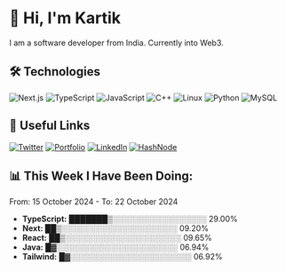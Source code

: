 # 👋 Hi, I'm Kartik

I am a software developer from India. Currently into Web3.

## 🛠 Technologies

![Next.js](https://img.shields.io/badge/next.js-green?logo=vuedotjs&logoColor=white&style=for-the-badge)
![TypeScript](https://img.shields.io/badge/typescript-blue?logo=typescript&logoColor=white&style=for-the-badge)
![JavaScript](https://img.shields.io/badge/javascript-yellow?logo=javascript&logoColor=white&style=for-the-badge)
![C++](https://img.shields.io/badge/c++-blue?logo=cplusplus&logoColor=white&style=for-the-badge)
![Linux](https://img.shields.io/badge/linux-black?logo=linux&logoColor=white&style=for-the-badge)
![Python](https://img.shields.io/badge/python-blue?logo=python&logoColor=white&style=for-the-badge)
![MySQL](https://img.shields.io/badge/mysql-blue?logo=mysql&logoColor=white&style=for-the-badge)


## 🔗 Useful Links
[![Twitter](https://img.shields.io/badge/Twitter-blue?logo=twitter&logoColor=white&style=for-the-badge)](your-twitter-link)
[![Portfolio](https://img.shields.io/badge/Portfolio-black?logo=portfolio&logoColor=white&style=for-the-badge)](your-portfolio-link)
[![LinkedIn](https://img.shields.io/badge/LinkedIn-blue?logo=linkedin&logoColor=white&style=for-the-badge)](your-linkedin-link)
[![HashNode](https://img.shields.io/badge/Behance-blue?logo=behance&logoColor=white&style=for-the-badge)](your-behance-link)

## 📊 This Week I Have Been Doing:
From: 15 October 2024 - To: 22 October 2024
- **TypeScript:** ███████▒░░░░░░░░░░░░░░░░░ 29.00%
- **Next:** ██▒░░░░░░░░░░░░░░░░░░░░░ 09.20%
- **React:** ██▒░░░░░░░░░░░░░░░░░░░░░ 09.65%
- **Java:** █▓░░░░░░░░░░░░░░░░░░░░░░ 06.94%
- **Tailwind:** █▓░░░░░░░░░░░░░░░░░░░░░░ 06.92%
